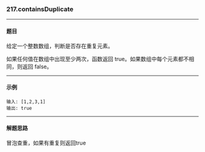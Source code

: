 ### 217.containsDuplicate
----
#### 题目
给定一个整数数组，判断是否存在重复元素。

如果任何值在数组中出现至少两次，函数返回 true。如果数组中每个元素都不相同，则返回 false。

----
#### 示例
```
输入: [1,2,3,1]
输出: true
```

----
#### 解题思路
冒泡查重，如果有重复则返回true